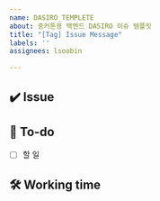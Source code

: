 ```yaml
---
name: DASIRO_TEMPLETE
about: 중커톤용 백엔드 DASIRO 이슈 템플릿
title: "[Tag] Issue Message"
labels: ''
assignees: lsoobin

---
```


## ✔️ Issue

<!-- 이슈에 대해 간략하게 설명해주세요 -->

## 📝 To-do

<!-- 진행할 작업에 대해 적어주세요 -->

- [ ] 할 일

## 🛠 Working time

<!-- 예상 작업시간을 적어주세요 -->
